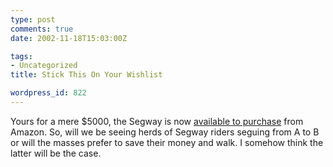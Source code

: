 ```yaml
---
type: post
comments: true
date: 2002-11-18T15:03:00Z

tags:
- Uncategorized
title: Stick This On Your Wishlist

wordpress_id: 822
---
```


Yours for a mere $5000, the Segway is now [available to purchase](http://www.amazon.com/exec/obidos/ASIN/B00007EPJ6/segwayofficia-20/002-0222573-7416014) from Amazon. So, will we be seeing herds of Segway riders seguing from A to B or will the masses prefer to save their money and walk. I somehow think the latter will be the case. 
